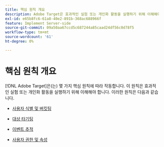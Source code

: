 ```yaml
---
title: 핵심 원칙 개요
description: Adobe Target은 효과적인 실험 또는 개인화 활동을 실행하기 위해 이해해야 하는 몇 가지 핵심 원칙에 따라 작동합니다.
exl-id: e65b8fc6-61a8-40e2-891b-368ac688966f
feature: Implement Server-side
source-git-commit: 09a50aa67ccd5c687244a85caad24df56c0d78f5
workflow-type: tm+mt
source-wordcount: '61'
ht-degree: 0%

---
```


# 핵심 원칙 개요

[!DNL Adobe Target]은(는) 몇 가지 핵심 원칙에 따라 작동합니다. 이 원칙은 효과적인 실험 또는 개인화 활동을 실행하기 위해 이해해야 합니다. 이러한 원칙은 다음과 같습니다.

* [사용자 식별 및 버킷팅](user-identification-and-bucketing.md)

* [대상 타기팅](audience-targeting.md)

* [이벤트 추적](event-tracking.md)

* [사용자 권한 및 속성](user-permissions-and-properties.md)
